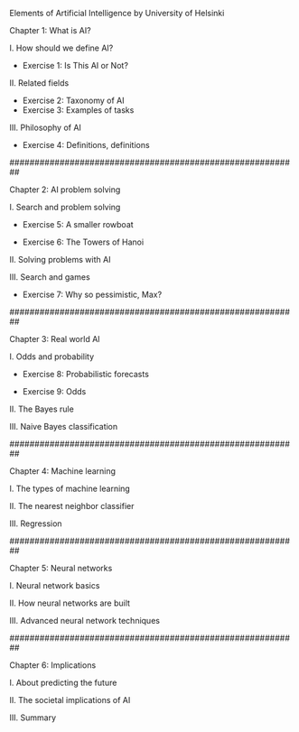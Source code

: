 Elements of Artificial Intelligence by University of Helsinki

Chapter 1: What is AI?

I. How should we define AI?

 - Exercise 1: Is This AI or Not?

II. Related fields

 - Exercise 2: Taxonomy of AI
 - Exercise 3: Examples of tasks

III. Philosophy of AI

 - Exercise 4: Definitions, definitions

##########################################################

Chapter 2: AI problem solving

I. Search and problem solving

 - Exercise 5: A smaller rowboat

 - Exercise 6: The Towers of Hanoi

II. Solving problems with AI

III. Search and games

 - Exercise 7: Why so pessimistic, Max?

##########################################################

Chapter 3: Real world AI

I. Odds and probability

 - Exercise 8: Probabilistic forecasts

 - Exercise 9: Odds

II. The Bayes rule

III. Naive Bayes classification

##########################################################

Chapter 4: Machine learning

I. The types of machine learning

II. The nearest neighbor classifier

III. Regression

##########################################################

Chapter 5: Neural networks

I. Neural network basics

II. How neural networks are built

III. Advanced neural network techniques

##########################################################

Chapter 6: Implications

I. About predicting the future

II. The societal implications of AI

III. Summary
